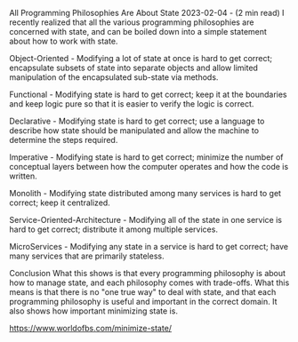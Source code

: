 All Programming Philosophies Are About State
2023-02-04 - (2 min read)
I recently realized that all the various programming philosophies are concerned with state, and can be boiled down into a simple statement about how to work with state.

Object-Oriented - Modifying a lot of state at once is hard to get correct; encapsulate subsets of state into separate objects and allow limited manipulation of the encapsulated sub-state via methods.

Functional - Modifying state is hard to get correct; keep it at the boundaries and keep logic pure so that it is easier to verify the logic is correct.

Declarative - Modifying state is hard to get correct; use a language to describe how state should be manipulated and allow the machine to determine the steps required.

Imperative - Modifying state is hard to get correct; minimize the number of conceptual layers between how the computer operates and how the code is written.

Monolith - Modifying state distributed among many services is hard to get correct; keep it centralized.

Service-Oriented-Architecture - Modifying all of the state in one service is hard to get correct; distribute it among multiple services.

MicroServices - Modifying any state in a service is hard to get correct; have many services that are primarily stateless.

Conclusion
What this shows is that every programming philosophy is about how to manage state, and each philosophy comes with trade-offs. What this means is that there is no "one true way" to deal with state, and that each programming philosophy is useful and important in the correct domain. It also shows how important minimizing state is.



https://www.worldofbs.com/minimize-state/